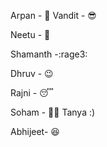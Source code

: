 Arpan - 🤦
Vandit - 😎

Neetu - 🤩


Shamanth -:rage3:


Dhruv - 😉


Rajni - 😴


Soham - :man_technologist:
Tanya :)

Abhijeet- 😆


